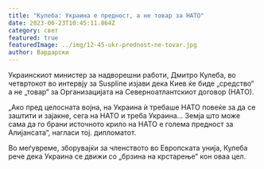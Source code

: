 ```yaml
---
title: "Кулеба: Украина е предност, а не товар за НАТО"
date: 2023-06-23T10:45:11.864Z
category: свет
featured: true
featuredImage: ../img/12-45-ukr-prednost-ne-tovar.jpg
author: Вардарски
---
```

Украинскиот министер за надворешни работи, Дмитро Кулеба, во четвртокот во интервју за Suspline изјави дека Киев ќе биде „средство“ а не „товар“ за Организацијата на Северноатлантскиот договор (НАТО).

„Ако пред целосната војна, на Украина ѝ требаше НАТО повеќе за да се заштити и зајакне, сега на НАТО и треба Украина... Земја што може сама да го брани источното крило на НАТО е голема предност за Алијансата“, нагласи тој. дипломатот.

Во меѓувреме, зборувајќи за членството во Европската унија, Кулеба рече дека Украина се движи со „брзина на крстарење“ кон оваа цел.